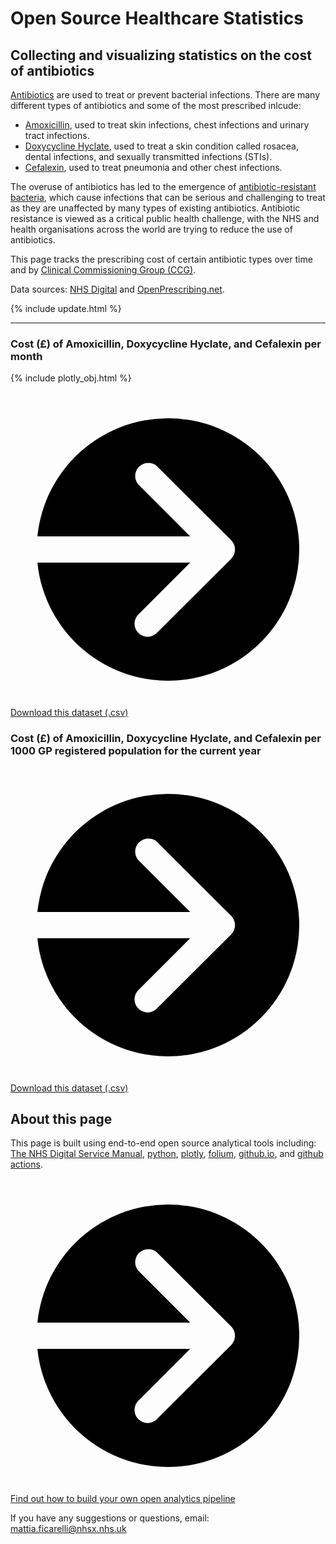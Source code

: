 <script src="https://cdn.plot.ly/plotly-latest.min.js"></script>

# Open Source Healthcare Statistics

## Collecting and visualizing statistics on the cost of antibiotics

[Antibiotics](https://www.nhs.uk/conditions/antibiotics/) are used to treat or prevent bacterial infections. There are many different types of antibiotics and some of the most prescribed inlcude:

  - [Amoxicillin](https://www.nhs.uk/medicines/amoxicillin/), used to treat skin infections, chest infections and urinary tract infections.
  - [Doxycycline Hyclate](https://www.nhs.uk/medicines/doxycycline/), used to treat a skin condition called rosacea, dental infections, and sexually transmitted infections (STIs).
  - [Cefalexin](https://www.nhs.uk/medicines/cefalexin/), used to treat pneumonia and other chest infections.

The overuse of antibiotics has led to the emergence of [antibiotic-resistant bacteria](https://www.nhs.uk/conditions/antibiotics/antibiotic-antimicrobial-resistance/), which cause infections that can be serious and challenging to treat as they are unaffected by many types of existing antibiotics. Antibiotic resistance is viewed as a critical public health challenge, with the NHS and health organisations across the world are trying to reduce the use of antibiotics.

This page tracks the prescribing cost of certain antibiotic types over time and by [Clinical Commissioning Group (CCG)](https://www.england.nhs.uk/ccgs/).

Data sources: [NHS Digital](https://digital.nhs.uk/data-and-information/publications/statistical/patients-registered-at-a-gp-practice) and [OpenPrescribing.net](https://openprescribing.net/).

{% include update.html %}

<hr class="nhsuk-u-margin-top-0 nhsuk-u-margin-bottom-6">

### Cost (£) of Amoxicillin, Doxycycline Hyclate, and Cefalexin per month 

{% include plotly_obj.html %}

<div class="nhsuk-action-link">
  <a class="nhsuk-action-link__link" href="assets/data/cost_antibiotics_per_month.csv">
    <svg class="nhsuk-icon nhsuk-icon__arrow-right-circle" xmlns="http://www.w3.org/2000/svg" viewBox="0 0 24 24" aria-hidden="true">
      <path d="M0 0h24v24H0z" fill="none"></path>
      <path d="M12 2a10 10 0 0 0-9.95 9h11.64L9.74 7.05a1 1 0 0 1 1.41-1.41l5.66 5.65a1 1 0 0 1 0 1.42l-5.66 5.65a1 1 0 0 1-1.41 0 1 1 0 0 1 0-1.41L13.69 13H2.05A10 10 0 1 0 12 2z"></path>
    </svg>
    <span class="nhsuk-action-link__text">Download this dataset (.csv)</span>
  </a>
</div>

### Cost (£) of Amoxicillin, Doxycycline Hyclate, and Cefalexin per 1000 GP registered population for the current year

<div class="nhsuk-action-link">
  <a class="nhsuk-action-link__link" href="assets/data/cost_antibiotics_ccg_current_year.csv">
    <svg class="nhsuk-icon nhsuk-icon__arrow-right-circle" xmlns="http://www.w3.org/2000/svg" viewBox="0 0 24 24" aria-hidden="true">
      <path d="M0 0h24v24H0z" fill="none"></path>
      <path d="M12 2a10 10 0 0 0-9.95 9h11.64L9.74 7.05a1 1 0 0 1 1.41-1.41l5.66 5.65a1 1 0 0 1 0 1.42l-5.66 5.65a1 1 0 0 1-1.41 0 1 1 0 0 1 0-1.41L13.69 13H2.05A10 10 0 1 0 12 2z"></path>
    </svg>
    <span class="nhsuk-action-link__text">Download this dataset (.csv)</span>
  </a>
</div>


## About this page

This page is built using end-to-end open source analytical tools including: [The NHS Digital Service Manual](https://service-manual.nhs.uk/), [python](https://nhs-pycom.net/), [plotly](https://plotly.com/python/), [folium](http://python-visualization.github.io/folium/), [github.io](https://pages.github.com/), and [github actions](https://github.com/features/actions).

<div class="nhsuk-action-link">
  <a class="nhsuk-action-link__link" href="/open-health-statistics/blog">
    <svg class="nhsuk-icon nhsuk-icon__arrow-right-circle" xmlns="http://www.w3.org/2000/svg" viewBox="0 0 24 24" aria-hidden="true">
      <path d="M0 0h24v24H0z" fill="none"></path>
      <path d="M12 2a10 10 0 0 0-9.95 9h11.64L9.74 7.05a1 1 0 0 1 1.41-1.41l5.66 5.65a1 1 0 0 1 0 1.42l-5.66 5.65a1 1 0 0 1-1.41 0 1 1 0 0 1 0-1.41L13.69 13H2.05A10 10 0 1 0 12 2z"></path>
    </svg>
    <span class="nhsuk-action-link__text">Find out how to build your own open analytics pipeline</span>
  </a>
</div>

If you have any suggestions or questions, email: <a href="mailto:mattia.ficarelli@nhsx.nhs.uk">mattia.ficarelli@nhsx.nhs.uk</a>
